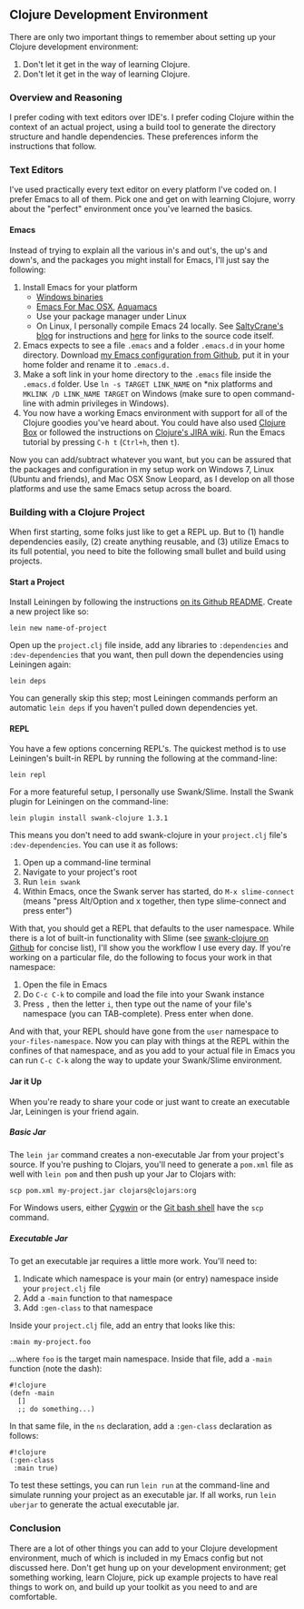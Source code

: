 ## Clojure Development Environment ##

There are only two important things to remember about setting up your Clojure development environment:

 1. Don't let it get in the way of learning Clojure.
 2. Don't let it get in the way of learning Clojure.

### Overview and Reasoning ###

I prefer coding with text editors over IDE's. I prefer coding Clojure within the context of an actual project, using a build tool to generate the directory structure and handle dependencies. These preferences inform the instructions that follow.

### Text Editors ###

I've used practically every text editor on every platform I've coded on. I prefer Emacs to all of them. Pick one and get on with learning Clojure, worry about the "perfect" environment once you've learned the basics.

#### Emacs ####

Instead of trying to explain all the various in's and out's, the up's and down's, and the packages you might install for Emacs, I'll just say the following:

 1. Install Emacs for your platform
    * [Windows binaries](http://ftp.gnu.org/gnu/emacs/windows/)
    * [Emacs For Mac OSX](http://emacsformacosx.com/), [Aquamacs](http://aquamacs.org/)
    * Use your package manager under Linux
    * On Linux, I personally compile Emacs 24 locally. See [SaltyCrane's blog](http://www.saltycrane.com/blog/2008/10/installing-emacs-23-cvs-ubuntu-hardy/) for instructions and [here](http://savannah.gnu.org/projects/emacs) for links to the source code itself.
 2. Emacs expects to see a file `.emacs` and a folder `.emacs.d` in your home directory. Download [my Emacs configuration from Github](https://github.com/semperos/emacs-config), put it in your home folder and rename it to `.emacs.d.`
 3. Make a soft link in your home directory to the `.emacs` file inside the `.emacs.d` folder. Use `ln -s TARGET LINK_NAME` on *nix platforms and `MKLINK /D LINK_NAME TARGET` on Windows (make sure to open command-line with admin privileges in Windows).
 4. You now have a working Emacs environment with support for all of the Clojure goodies you've heard about. You could have also used [Clojure Box](http://clojure.bighugh.com/) or followed the instructions on [Clojure's JIRA wiki](http://dev.clojure.org/display/doc/Getting+Started+with+Emacs). Run the Emacs tutorial by pressing `C-h t` (`Ctrl+h`, then `t`).

Now you can add/subtract whatever you want, but you can be assured that the packages and configuration in my setup work on Windows 7, Linux (Ubuntu and friends), and Mac OSX Snow Leopard, as I develop on all those platforms and use the same Emacs setup across the board.

### Building with a Clojure Project ###

When first starting, some folks just like to get a REPL up. But to (1) handle dependencies easily, (2) create anything reusable, and (3) utilize Emacs to its full potential, you need to bite the following small bullet and build using projects.

#### Start a Project ####

Install Leiningen by following the instructions [on its Github README](https://github.com/technomancy/leiningen#readme). Create a new project like so:

~~~~
lein new name-of-project
~~~~

Open up the `project.clj` file inside, add any libraries to `:dependencies` and `:dev-dependencies` that you want, then pull down the dependencies using Leiningen again:

~~~~
lein deps
~~~~

You can generally skip this step; most Leiningen commands perform an automatic `lein deps` if you haven't pulled down dependencies yet.

#### REPL ####

You have a few options concerning REPL's. The quickest method is to use Leiningen's built-in REPL by running the following at the command-line:

~~~~
lein repl
~~~~

For a more featureful setup, I personally use Swank/Slime. Install the Swank plugin for Leiningen on the command-line:

~~~~
lein plugin install swank-clojure 1.3.1
~~~~

This means you don't need to add swank-clojure in your `project.clj` file's `:dev-dependencies`. You can use it as follows:

 1. Open up a command-line terminal
 2. Navigate to your project's root
 3. Run `lein swank`
 4. Within Emacs, once the Swank server has started, do `M-x slime-connect` (means "press Alt/Option and x together, then type slime-connect and press enter")

With that, you should get a REPL that defaults to the user namespace. While there is a lot of built-in functionality with Slime (see [swank-clojure on Github](https://github.com/technomancy/swank-clojure) for concise list), I'll show you the workflow I use every day. If you're working on a particular file, do the following to focus your work in that namespace:

 1. Open the file in Emacs
 2. Do `C-c C-k` to compile and load the file into your Swank instance
 3. Press `,` then the letter `i`, then type out the name of your file's namespace (you can TAB-complete). Press enter when done.

And with that, your REPL should have gone from the `user` namespace to `your-files-namespace`. Now you can play with things at the REPL within the confines of that namespace, and as you add to your actual file in Emacs you can run `C-c C-k` along the way to update your Swank/Slime environment.

#### Jar it Up ####

When you're ready to share your code or just want to create an executable Jar, Leiningen is your friend again.

##### Basic Jar #####

The `lein jar` command creates a non-executable Jar from your project's source. If you're pushing to Clojars, you'll need to generate a `pom.xml` file as well with `lein pom` and then push up your Jar to Clojars with:

~~~~
scp pom.xml my-project.jar clojars@clojars:org
~~~~

For Windows users, either [Cygwin](http://cygwin.com/) or the [Git bash shell](http://code.google.com/p/msysgit/downloads/list) have the `scp` command.

##### Executable Jar #####

To get an executable jar requires a little more work. You'll need to:

 1. Indicate which namespace is your main (or entry) namespace inside your `project.clj` file
 2. Add a `-main` function to that namespace
 3. Add `:gen-class` to that namespace
 
Inside your `project.clj` file, add an entry that looks like this:

~~~~
:main my-project.foo
~~~~

...where `foo` is the target main namespace. Inside that file, add a `-main` function (note the dash):

~~~~
#!clojure
(defn -main
  []
  ;; do something...)
~~~~

In that same file, in the `ns` declaration, add a `:gen-class` declaration as follows:

~~~~
#!clojure
(:gen-class
 :main true)
~~~~

To test these settings, you can run `lein run` at the command-line and simulate running your project as an executable jar. If all works, run `lein uberjar` to generate the actual executable jar.

### Conclusion ###

There are a lot of other things you can add to your Clojure development environment, much of which is included in my Emacs config but not discussed here. Don't get hung up on your development environment; get something working, learn Clojure, pick up example projects to have real things to work on, and build up your toolkit as you need to and are comfortable.
